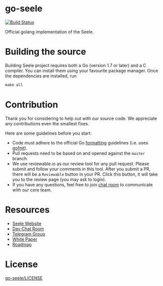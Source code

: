 # go-seele
[![Build Status](https://travis-ci.org/seeleteam/go-seele.svg?branch=master)](https://travis-ci.org/seeleteam/go-seele)



Official golang implementation of the Seele.

# Building the source

Building Seele project requires both a Go (version 1.7 or later) and a C compiler. You can install them using your favourite package manager. Once the dependencies are installed, run

```makefile
make all
```

# Contribution

Thank you for considering to help out with our source code. We appreciate any contributions even the smallest fixes.

Here are some guidelines before you start:
* Code must adhere to the official Go [formatting](https://golang.org/doc/effective_go.html#formatting) guidelines (i.e. uses [gofmt](https://golang.org/cmd/gofmt/)).
* Pull requests need to be based on and opened against the `master` branch.
* We use reviewable.io as our review tool for any pull request. Please submit and follow your comments in this tool. After you submit a PR, there will be a `Reviewable` button in your PR. Click this button, it will take you to the review page (you may ask to login).
* If you have any questions, feel free to join [chat room](https://gitter.im/seleeteam/dev) to communicate with our core team.

# Resources

* [Seele Website](https://seele.pro/)
* [Dev Chat Room](https://gitter.im/seleeteam/dev)
* [Telegram Group](https://t.me/seeletech)
* [White Paper](https://s3.ap-northeast-2.amazonaws.com/wp.s3.seele.pro/Seele_tech_whitepaper_EN_v1.9.pdf)
* [Roadmap](https://seele.pro/)

# License

[go-seele/LICENSE](https://github.com/seeleteam/go-seele/blob/master/LICENSE)



